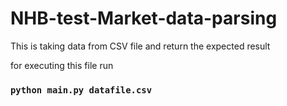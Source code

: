 # NHB-test-Market-data-parsing

This is taking data from CSV file and return the expected result 

for executing this file run 
### `python main.py datafile.csv `
